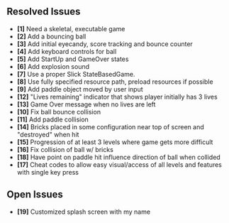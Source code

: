 ## Resolved Issues ##

- **[1]** Need a skeletal, executable game
- **[2]** Add a bouncing ball
- **[3]** Add initial eyecandy, score tracking and bounce counter
- **[4]** Add keyboard controls for ball
- **[5]** Add StartUp and GameOver states
- **[6]** Add explosion sound
- **[7]** Use a proper Slick StateBasedGame.
- **[8]** Use fully specified resource path, preload resources if possible
- **[9]** Add paddle object moved by user input
- **[12]** "Lives remaining" indicator that shows player initially has 3 lives
- **[13]** Game Over message when no lives are left
- **[10]** Fix ball bounce collision
- **[11]** Add paddle collision
- **[14]** Bricks placed in some configuration near top of screen and "destroyed" when hit
- **[15]** Progression of at least 3 levels where game gets more difficult
- **[16]** Fix collision of ball w/ bricks
- **[18]** Have point on paddle hit influence direction of ball when collided
- **[17]** Cheat codes to allow easy visual/access of all levels and features with single key press

## Open Issues ##

- **[19]** Customized splash screen with my name
 
